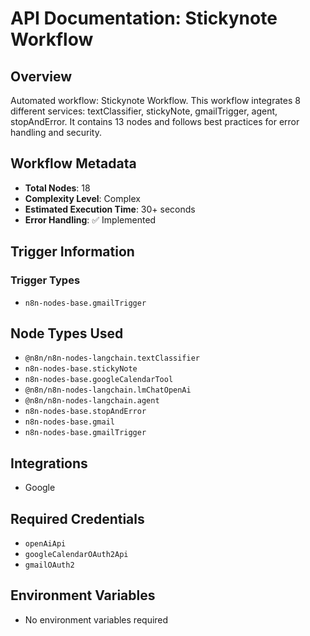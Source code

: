 # API Documentation: Stickynote Workflow

## Overview
Automated workflow: Stickynote Workflow. This workflow integrates 8 different services: textClassifier, stickyNote, gmailTrigger, agent, stopAndError. It contains 13 nodes and follows best practices for error handling and security.

## Workflow Metadata
- **Total Nodes**: 18
- **Complexity Level**: Complex
- **Estimated Execution Time**: 30+ seconds
- **Error Handling**: ✅ Implemented

## Trigger Information
### Trigger Types
- `n8n-nodes-base.gmailTrigger`

## Node Types Used
- `@n8n/n8n-nodes-langchain.textClassifier`
- `n8n-nodes-base.stickyNote`
- `n8n-nodes-base.googleCalendarTool`
- `@n8n/n8n-nodes-langchain.lmChatOpenAi`
- `@n8n/n8n-nodes-langchain.agent`
- `n8n-nodes-base.stopAndError`
- `n8n-nodes-base.gmail`
- `n8n-nodes-base.gmailTrigger`

## Integrations
- Google

## Required Credentials
- `openAiApi`
- `googleCalendarOAuth2Api`
- `gmailOAuth2`

## Environment Variables
- No environment variables required
